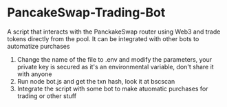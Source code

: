 # PancakeSwap-Trading-Bot
A script that interacts with the PanckakeSwap router using Web3 and trade tokens directly from the pool. It can be integrated with other bots to automatize purchases

1) Change the name of the file to .env and modify the parameters, your private key is secured as it's an environmental variable, don't share it with anyone
2) Run node bot.js and get the txn hash, look it at bscscan
3) Integrate the script with some bot to make atuomatic purchases for trading or other stuff 
